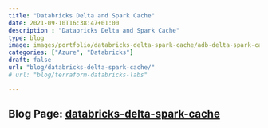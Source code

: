 ```yaml
---
title: "Databricks Delta and Spark Cache"
date: 2021-09-10T16:38:47+01:00
description : "Databricks Delta and Spark Cache"
type: blog
image: images/portfolio/databricks-delta-spark-cache/adb-delta-spark-cache-portfolio.png
categories: ["Azure", "Databricks"]
draft: false
url: "blog/databricks-delta-spark-cache/"
# url: "blog/terraform-databricks-labs"

---
```


## Blog Page: **[databricks-delta-spark-cache]([https://www.falekmiah.com/blog/databricks-delta-spark-cache/)**